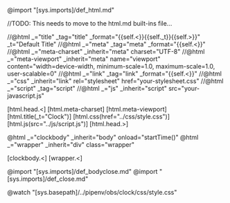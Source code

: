 @import "[sys.imports]/def_html.md"

//TODO: This needs to move to the html.md built-ins file...

//@html _="title" _tag="title" _format="{{self.<}}{{self._t}}{{self.>}}" _t="Default Title"
//@html _="meta" _tag="meta" _format="{{self.<}}"
//@html _="meta-charset" _inherit="meta" charset="UTF-8"
//@html _="meta-viewport" _inherit="meta" name="viewport" content="width=device-width, minimum-scale=1.0, maximum-scale=1.0, user-scalable=0"
//@html _="link" _tag="link" _format="{{self.<}}"
//@html _="css" _inherit="link" rel="stylesheet" href="your-stylesheet.css"
//@html _="script" _tag="script"
//@html _="js" _inherit="script" src="your-javascript.js"

[html.head.<]
    [html.meta-charset]
    [html.meta-viewport]
    [html.title(_t="Clock")]
    [html.css(href="../css/style.css")]
    [html.js(src="../js/script.js")]
[html.head.>]

@html _="clockbody" _inherit="body" onload="startTime()"
@html _="wrapper" _inherit="div" class="wrapper"

[clockbody.<]
[wrapper.<]

<div id="clock-div"></div>

@import "[sys.imports]/def_bodyclose.md"
@import "[sys.imports]/def_close.md"

@watch "[sys.basepath]/../pipenv/obs/clock/css/style.css"

